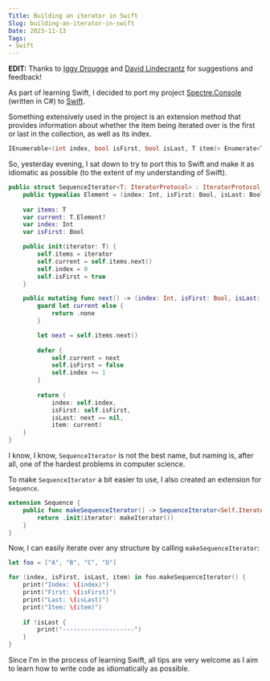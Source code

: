 ```yaml
---
Title: Building an iterator in Swift
Slug: building-an-iterator-in-swift
Date: 2023-11-13
Tags:
- Swift
---
```


<div class="flex mt-4 md:mt-4 mb-4 p-4 border border-primary-400/50  bg-primary-200/50 dark:border-primary-800 dark:bg-primary-700/50 shadow-md rounded-md items-center">
    <p class="ml-4 text-base-700 dark:text-primary-300 text-xs md:text-sm">
        <b>EDIT:</b> Thanks to <a href="https://github.com/idrougge" class="font-normal">Iggy Drougge</a> and 
        <a href="https://github.com/Optiroc" class="font-normal">David Lindecrantz</a> for suggestions and feedback!</p>
</div>

As part of learning Swift, I decided to port my project [Spectre.Console](https://spectreconsole.net/) (written in C#) to [Swift](https://www.swift.org/).

Something extensively used in the project is an extension method that provides information about whether the item being iterated over is the first or last in the collection, as well as its index.

<!--excerpt-->

```csharp
IEnumerable<(int index, bool isFirst, bool isLast, T item)> Enumerate<T>(this IEnumerable<T> source)
```

So, yesterday evening, I sat down to try to port this to Swift and make it as idiomatic as possible (to the extent of my understanding of Swift).

```swift
public struct SequenceIterator<T: IteratorProtocol> : IteratorProtocol, Sequence {
    public typealias Element = (index: Int, isFirst: Bool, isLast: Bool, item: T.Element)
    
    var items: T
    var current: T.Element?
    var index: Int
    var isFirst: Bool

    public init(iterator: T) {
        self.items = iterator
        self.current = self.items.next()
        self.index = 0
        self.isFirst = true
    }

    public mutating func next() -> (index: Int, isFirst: Bool, isLast: Bool, item: T.Element)? {
        guard let current else {
            return .none
        }

        let next = self.items.next()
        
        defer {
            self.current = next
            self.isFirst = false
            self.index += 1
        }
        
        return (
            index: self.index, 
            isFirst: self.isFirst, 
            isLast: next == nil, 
            item: current)
    }
}
```

I know, I know, `SequenceIterator` is not the best name, but naming is, after all, one of the hardest problems in computer science.

To make `SequenceIterator` a bit easier to use, I also created an extension for `Sequence`.

```swift
extension Sequence {
    public func makeSequenceIterator() -> SequenceIterator<Self.Iterator> {
        return .init(iterator: makeIterator())
    }
}
```

Now, I can easily iterate over any structure by calling `makeSequenceIterator`:

```swift
let foo = ["A", "B", "C", "D"]

for (index, isFirst, isLast, item) in foo.makeSequenceIterator() {
    print("Index: \(index)")
    print("First: \(isFirst)")
    print("Last: \(isLast)")
    print("Item: \(item)")
    
    if !isLast {
        print("--------------------")
    }
}
```

Since I'm in the process of learning Swift, all tips are very welcome as I aim to learn how to write code as idiomatically as possible.